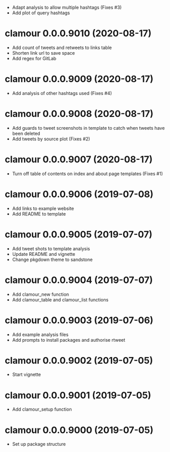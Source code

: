 * Adapt analysis to allow multiple hashtags (Fixes #3)
* Add plot of query hashtags

# clamour 0.0.0.9010 (2020-08-17)

* Add count of tweets and retweets to links table
* Shorten link url to save space
* Add regex for GitLab

# clamour 0.0.0.9009 (2020-08-17)

* Add analysis of other hashtags used (Fixes #4)

# clamour 0.0.0.9008 (2020-08-17)

* Add guards to tweet screenshots in template to catch when tweets have been
  deleted
* Add tweets by source plot (Fixes #2)

# clamour 0.0.0.9007 (2020-08-17)

* Turn off table of contents on index and about page templates (Fixes #1)

# clamour 0.0.0.9006 (2019-07-08)

* Add links to example website
* Add README to template

# clamour 0.0.0.9005 (2019-07-07)

* Add tweet shots to template analysis
* Update README and vignette
* Change pkgdown theme to sandstone

# clamour 0.0.0.9004 (2019-07-07)

* Add clamour_new function
* Add clamour_table and clamour_list functions

# clamour 0.0.0.9003 (2019-07-06)

* Add example analysis files
* Add prompts to install packages and authorise rtweet

# clamour 0.0.0.9002 (2019-07-05)

* Start vignette

# clamour 0.0.0.9001 (2019-07-05)

* Add clamour_setup function

# clamour 0.0.0.9000 (2019-07-05)

* Set up package structure
